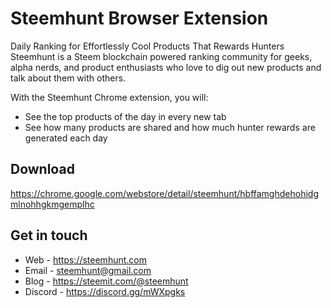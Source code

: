 # Steemhunt Browser Extension

Daily Ranking for Effortlessly Cool Products That Rewards Hunters
Steemhunt is a Steem blockchain powered ranking community for geeks, alpha nerds, and product enthusiasts who love to dig out new products and talk about them with others.

With the Steemhunt Chrome extension, you will:
* See the top products of the day in every new tab
* See how many products are shared and how much hunter rewards are generated each day

## Download
https://chrome.google.com/webstore/detail/steemhunt/hbffamghdehohidgmlnohhgkmgemplhc

## Get in touch
* Web - https://steemhunt.com
* Email - steemhunt@gmail.com
* Blog - https://steemit.com/@steemhunt
* Discord - https://discord.gg/mWXpgks
